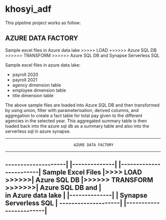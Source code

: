 # khosyi_adf

This pipeline project works as follow:


AZURE DATA FACTORY
-------------------
Sample excel files in Azure data lake  >>>>> LOAD >>>>>> Azure SQL DB  >>>>>> TRANSFORM >>>>>> Azure SQL DB and Synapse Serverless SQL

Sample excel files in azure data lake:
- payroll 2020
- payroll 2021
- agency dimension table
- employee dimension table
- title dimension table

The above sample files are loaded into Azure SQL DB and then transformed by using union, filter with parameterisation, derived columns,
and aggregation to create a fact table for total pay given to the different agencies in the selected year. This aggregated summary table is then
loaded back into the azure sql db as a summary table and also into the serverless sql in azure synapse.

--------------------------------------------------------------------------------------------------------
                                   AZURE DATA FACTORY
--------------------------------------------------------------------------------------------------------
--------------------|                |--------------|                        |------------------------|
Sample Excel Files  |>>>> LOAD >>>>>>| Azure SQL DB |>>>>>> TRANSFORM >>>>>>>| Azure SQL DB and       |        
in Azure data lake  |                |--------------|                        | Synapse Serverless SQL |
--------------------|                                                        |------------------------|
--------------------------------------------------------------------------------------------------------
